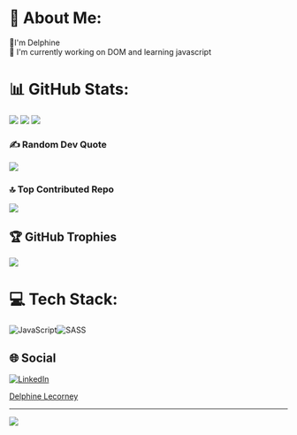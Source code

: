 
# 💫 About Me:
🌱I'm Delphine <br>
🔭 I'm currently working on DOM and learning javascript


# 📊 GitHub Stats:
![](https://github-readme-stats.vercel.app/api?username=DelphineLecorney&theme=dark&hide_border=false&include_all_commits=true&count_private=true)
![](https://github-readme-streak-stats.herokuapp.com/?user=DelphineLecorney&theme=dark&hide_border=false)
![](https://github-readme-stats.vercel.app/api/top-langs/?username=DelphineLecorney&theme=dark&hide_border=false&include_all_commits=true&count_private=true&layout=compact)

### ✍️ Random Dev Quote
![](https://quotes-github-readme.vercel.app/api?type=horizontal&theme=radical)

### 🔝 Top Contributed Repo
![](https://github-contributor-stats.vercel.app/api?username=DelphineLecorney&limit=5&theme=dark&combine_all_yearly_contributions=true)


## 🏆 GitHub Trophies
![](https://github-profile-trophy.vercel.app/?username=DelphineLecorney&theme=radical&no-frame=false&no-bg=false&margin-w=4)

# 💻 Tech Stack:
![JavaScript](https://img.shields.io/badge/javascript-%23323330.svg?style=flat&logo=javascript&logoColor=%23F7DF1E)![SASS](https://img.shields.io/badge/SASS-hotpink.svg?style=flat&logo=SASS&logoColor=white)

## 🌐 Social 
[![LinkedIn](https://img.shields.io/badge/LinkedIn-%230077B5.svg?logo=linkedin&logoColor=white)](https://linkedin.com/in/https://www.linkedin.com/in/delphine-lecorney-539781242/) 

<div class="badge-base LI-profile-badge" data-locale="fr_FR" data-size="medium" data-theme="dark" data-type="VERTICAL" data-vanity="delphine-lecorney" data-version="v1"><a class="badge-base__link LI-simple-link" href="https://be.linkedin.com/in/delphine-lecorney?trk=profile-badge">Delphine Lecorney</a></div>
              
---
[![](https://visitcount.itsvg.in/api?id=DelphineLecorney&icon=0&color=0)](https://visitcount.itsvg.in)
